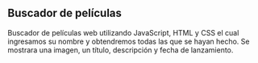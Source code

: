 ## Buscador de películas

Buscador de películas web utilizando JavaScript, HTML y CSS el cual ingresamos su nombre y obtendremos todas las que se hayan hecho. Se mostrara una imagen, un título, descripción y fecha de lanzamiento.